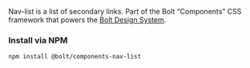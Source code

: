 Nav-list is a list of secondary links. Part of the Bolt “Components” CSS framework that powers the [Bolt Design System](https://www.boltdesignsystem.com).

### Install via NPM
```
npm install @bolt/components-nav-list
```